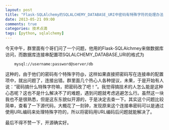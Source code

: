 ```yaml
---
layout: post
title: "Flask-SQLAlchemy的SQLALCHEMY_DATABASE_URI中密码有特殊字符的处理办法"
date: 2013-05-21 09:00
comments: true
categories: 技术点滴
tags: [python, sqlalchemy]
---
```


今天中午，群里面有个哥们问了一个问题，他用的Flask-SQLAlchmey来做数据库访问，而数据库连接串配置项SQLALCHEMY_DATABASE_URI的格式为
```
    mysql://username:password@server/db
```
这种的，由于他们的密码有个特殊字符@，这样如果直接把密码写在连接串的配置项中，就出问题了，连接出错。群里面几个热心人各种提议，未果，于是开始有人说：“密码搞什么特殊字符嘛，把密码改了吧！”。我觉得搞技术的人怎么能是这种心态呢？这也不是什么解决不了的难题，遇到问题就考虑逃避怎么行。虽然这一块我也不是很熟悉，但是这东东貌似开源的，于是决定去查一下。其实这个问题比较简单，查看了一下源代码，大概花了一刻钟，发现原来这个连接串密码可以是通过使用URL编码来处理特殊字符的，所以将密码用URL编码后问题就能解决了。

最后不得不赞一下，开源确实好。
